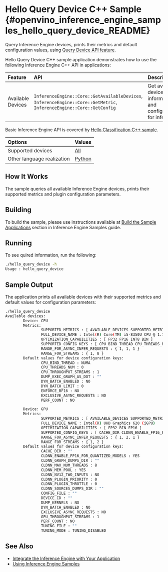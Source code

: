 # Hello Query Device C++ Sample {#openvino_inference_engine_samples_hello_query_device_README}

Query Inference Engine devices, prints their metrics and default configuration values, using [Query Device API feature](../../../docs/IE_DG/InferenceEngine_QueryAPI.md).

Hello Query Device C++ sample application demonstrates how to use the following Inference Engine C++ API in applications:

| Feature    | API  | Description |
|:---     |:--- |:---
|Available Devices|`InferenceEngine::Core::GetAvailableDevices`, `InferenceEngine::Core::GetMetric`, `InferenceEngine::Core::GetConfig`| Get available devices information and configuration for inference

Basic Inference Engine API is covered by [Hello Classification C++ sample](../hello_classification/README.md).

| Options  | Values |
|:---                              |:---
| Supported devices                | [All](../../../docs/IE_DG/supported_plugins/Supported_Devices.md) |
| Other language realization       | [Python](../../ie_bridges/python/sample/hello_query_device/README.md) |

## How It Works

The sample queries all available Inference Engine devices, prints their supported metrics and plugin configuration parameters.

## Building

To build the sample, please use instructions available at [Build the Sample Applications](../../../docs/IE_DG/Samples_Overview.md) section in Inference Engine Samples guide.

## Running

To see quired information, run the following:

```sh
./hello_query_device -h
Usage : hello_query_device
```

## Sample Output

The application prints all available devices with their supported metrics and default values for configuration parameters:

```sh
./hello_query_device
Available devices:
        Device: CPU
        Metrics:
                SUPPORTED_METRICS : [ AVAILABLE_DEVICES SUPPORTED_METRICS FULL_DEVICE_NAME OPTIMIZATION_CAPABILITIES SUPPORTED_CONFIG_KEYS RANGE_FOR_ASYNC_INFER_REQUESTS RANGE_FOR_STREAMS ]
                FULL_DEVICE_NAME : Intel(R) Core(TM) i5-8350U CPU @ 1.70GHz
                OPTIMIZATION_CAPABILITIES : [ FP32 FP16 INT8 BIN ]
                SUPPORTED_CONFIG_KEYS : [ CPU_BIND_THREAD CPU_THREADS_NUM CPU_THROUGHPUT_STREAMS DUMP_EXEC_GRAPH_AS_DOT DYN_BATCH_ENABLED DYN_BATCH_LIMIT ENFORCE_BF16 EXCLUSIVE_ASYNC_REQUESTS PERF_COUNT ]
                RANGE_FOR_ASYNC_INFER_REQUESTS : { 1, 1, 1 }
                RANGE_FOR_STREAMS : { 1, 8 }
        Default values for device configuration keys:
                CPU_BIND_THREAD : NUMA
                CPU_THREADS_NUM : 0
                CPU_THROUGHPUT_STREAMS : 1
                DUMP_EXEC_GRAPH_AS_DOT : ""
                DYN_BATCH_ENABLED : NO
                DYN_BATCH_LIMIT : 0
                ENFORCE_BF16 : NO
                EXCLUSIVE_ASYNC_REQUESTS : NO
                PERF_COUNT : NO

        Device: GPU
        Metrics:
                SUPPORTED_METRICS : [ AVAILABLE_DEVICES SUPPORTED_METRICS FULL_DEVICE_NAME OPTIMIZATION_CAPABILITIES SUPPORTED_CONFIG_KEYS RANGE_FOR_ASYNC_INFER_REQUESTS RANGE_FOR_STREAMS ]
                FULL_DEVICE_NAME : Intel(R) UHD Graphics 620 (iGPU)
                OPTIMIZATION_CAPABILITIES : [ FP32 BIN FP16 ]
                SUPPORTED_CONFIG_KEYS : [ CACHE_DIR CLDNN_ENABLE_FP16_FOR_QUANTIZED_MODELS CLDNN_GRAPH_DUMPS_DIR CLDNN_MAX_NUM_THREADS CLDNN_MEM_POOL CLDNN_NV12_TWO_INPUTS CLDNN_PLUGIN_PRIORITY CLDNN_PLUGIN_THROTTLE CLDNN_SOURCES_DUMPS_DIR CONFIG_FILE DEVICE_ID DUMP_KERNELS DYN_BATCH_ENABLED EXCLUSIVE_ASYNC_REQUESTS GPU_THROUGHPUT_STREAMS PERF_COUNT TUNING_FILE TUNING_MODE ]
                RANGE_FOR_ASYNC_INFER_REQUESTS : { 1, 2, 1 }
                RANGE_FOR_STREAMS : { 1, 2 }
        Default values for device configuration keys:
                CACHE_DIR : ""
                CLDNN_ENABLE_FP16_FOR_QUANTIZED_MODELS : YES
                CLDNN_GRAPH_DUMPS_DIR : ""
                CLDNN_MAX_NUM_THREADS : 8
                CLDNN_MEM_POOL : YES
                CLDNN_NV12_TWO_INPUTS : NO
                CLDNN_PLUGIN_PRIORITY : 0
                CLDNN_PLUGIN_THROTTLE : 0
                CLDNN_SOURCES_DUMPS_DIR : ""
                CONFIG_FILE : ""
                DEVICE_ID : ""
                DUMP_KERNELS : NO
                DYN_BATCH_ENABLED : NO
                EXCLUSIVE_ASYNC_REQUESTS : NO
                GPU_THROUGHPUT_STREAMS : 1
                PERF_COUNT : NO
                TUNING_FILE : ""
                TUNING_MODE : TUNING_DISABLED
```

## See Also

- [Integrate the Inference Engine with Your Application](../../../docs/IE_DG/Integrate_with_customer_application_new_API.md)
- [Using Inference Engine Samples](../../../docs/IE_DG/Samples_Overview.md)
